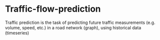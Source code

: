 # Traffic-flow-prediction
Traffic prediction is the task of predicting future traffic measurements (e.g. volume, speed, etc.) in a road network (graph), using historical data (timeseries) 
